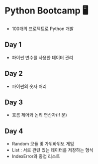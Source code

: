 # Python Bootcamp 🖥️
* 100개의 프로젝트로 Python 개발

## Day 1
* 파이썬 변수를 사용한 데이터 관리

## Day 2
* 파이썬의 숫자 처리

## Day 3
* 흐름 제어와 논리 연산자(if 문)

## Day 4
* Random 모듈 및 가위바위보 게임
* List : 서로 관련 있는 데이터를 저장하는 형식
* IndexError와 중첩 리스트


  
